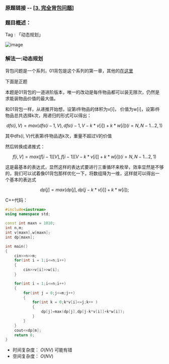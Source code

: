 ### 原题链接 -- [[3. 完全背包问题](https://www.acwing.com/problem/content/description/3/)]

### 题目概述：
Tag : 「动态规划」

![image](https://user-images.githubusercontent.com/99656524/225010647-ad6ebb64-acf9-430b-a974-b7e79d489f12.png)

### 解法一:动态规划
背包问题是一个系列，01背包是这个系列的第一章，其他的[在这里](https://github.com/na2co3hk/Alogrithm/tree/main/%E5%8A%A8%E6%80%81%E8%A7%84%E5%88%92/%E8%83%8C%E5%8C%85%E9%97%AE%E9%A2%98)

下面是正题

本题是01背包的一道进阶版本，唯一的改动是每件物品都可以装无限次，仍然是求能装物品价值的最大值。

和01背包一样，从递推开始想，设第i件物品的体积为v[i]， 价值为w[i]，设第i件物品总共选择k次，用递归的形式可以得出：

$$
       dfs(i, V) = max(dfs(i-1, V), dfs(i-1, V-k * v[i]) + k * w[i]) ( i = N,N-1...2,1 )
$$

其中dfs(i, V)代表第i件物品选k次，重量不超过V的价值

然后转换成递推式：

$$
   f[i,V] = max(f[i-1][V], f[i-1][V - k * v[i]] + k * w[i]) ( i = N,N-1...2,1 )
$$

这是最基本的表达式，显然这样的表达式要进行三重循环来枚举，效率显然是不够的，我们可以试着像01背包那样优化一下，将数组降为一维，这样就可以得出一个基本的表达式

$$
   dp[j]=max(dp[j],dp[j-k * v[i]]+k * w[i]); 
$$

C++代码：
```cpp
#include<iostream>
using namespace std;

const int maxn = 1010;
int n,m;
int v[maxn],w[maxn];
int dp[maxn];

int main()
{
    cin>>n>>m;
    for(int i = 1;i<=n;i++)
    {
        cin>>v[i]>>w[i];
    }

    for(int i = 1;i<=n;i++)
    {
        for(int j = 0;j<=m;j++)
        {
            for(int k = 0;k*v[i]<=j;k++ )
            {
                dp[j]=max(dp[j],dp[j-k*v[i]]+k*w[i]);
            }
        }
    }
    cout<<dp[m];
    return 0;
}
```
* 时间复杂度： $O(NV)$ 可能有错
* 空间复杂度： $O(NV)$ 
